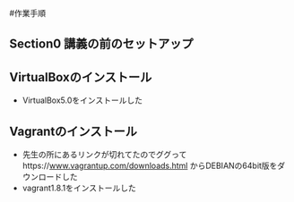 #作業手順

## Section0 講義の前のセットアップ
## VirtualBoxのインストール
* VirtualBox5.0をインストールした

## Vagrantのインストール
* 先生の所にあるリンクが切れてたのでググってhttps://www.vagrantup.com/downloads.html  からDEBIANの64bit版をダウンロードした
* vagrant1.8.1をインストールした


